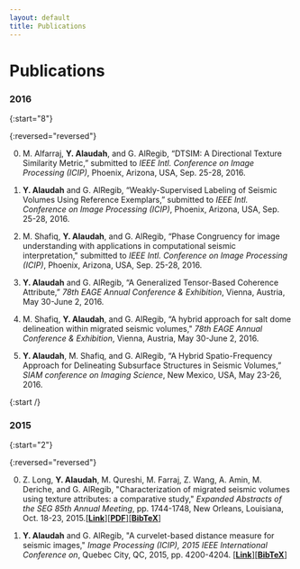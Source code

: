 ```yaml
---
layout: default
title: Publications
---
```


<h1 class="pageTitle">Publications</h1>


### 2016

{:start="8"}

{:reversed="reversed"}

0. M. Alfarraj, **Y. Alaudah**, and G. AlRegib, “DTSIM: A Directional Texture Similarity Metric,” submitted to *IEEE Intl. Conference on Image Processing (ICIP)*, Phoenix, Arizona, USA, Sep. 25-28, 2016.

0. **Y. Alaudah** and G. AlRegib, “Weakly-Supervised Labeling of Seismic Volumes Using Reference Exemplars,” submitted to *IEEE Intl. Conference on Image Processing (ICIP)*, Phoenix, Arizona, USA, Sep. 25-28, 2016.

0. M. Shafiq, **Y. Alaudah**, and G. AlRegib, “Phase Congruency for image understanding with applications in computational seismic interpretation," submitted to *IEEE Intl. Conference on Image Processing (ICIP)*, Phoenix, Arizona, USA, Sep. 25-28, 2016.

0. **Y. Alaudah** and G. AlRegib, “A Generalized Tensor-Based Coherence Attribute,” *78th EAGE Annual Conference & Exhibition*, Vienna, Austria, May 30-June 2, 2016.

0. M. Shafiq, **Y. Alaudah**, and G. AlRegib, “A hybrid approach for salt dome delineation within migrated seismic volumes," *78th EAGE Annual Conference & Exhibition*, Vienna, Austria, May 30-June 2, 2016.


0. **Y. Alaudah**, M. Shafiq, and G. AlRegib, “A Hybrid Spatio-Frequency Approach for Delineating Subsurface Structures in Seismic Volumes,” *SIAM conference on Imaging Science*, New Mexico, USA, May 23-26, 2016.

{:start /}

### 2015

{:start="2"}

{:reversed="reversed"}

0. Z. Long, **Y. Alaudah**, M. Qureshi, M. Farraj, Z. Wang, A. Amin, M. Deriche, and G. AlRegib, "Characterization of migrated seismic volumes using texture attributes: a comparative study," *Expanded Abstracts of the SEG 85th Annual Meeting*, pp. 1744-1748, New Orleans, Louisiana, Oct. 18-23, 2015.[[**Link**]](http://dx.doi.org/10.1190/segam2015-5934664.1)[[**PDF**]](http://cegp.ece.gatech.edu/publications/conference/Long_SEG2015.pdf)[[**BibTeX**]](../assets/files/seg_segam2015-5934664.1.bib)

0. **Y. Alaudah** and G. AlRegib, "A curvelet-based distance measure for seismic images," *Image Processing (ICIP), 2015 IEEE International Conference on*, Quebec City, QC, 2015, pp. 4200-4204. [[**Link**]](http://dx.doi.org/10.1109/ICIP.2015.7351597)[[**BibTeX**]](../assets/files/7351597.bib)